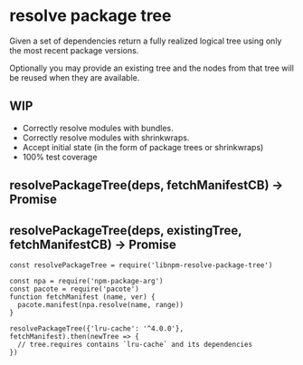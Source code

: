 # resolve package tree

Given a set of dependencies return a fully realized logical tree using only
the most recent package versions.

Optionally you may provide an existing tree and the nodes from that tree
will be reused when they are available.

## WIP

* Correctly resolve modules with bundles.
* Correctly resolve modules with shrinkwraps.
* Accept initial state (in the form of package trees or shrinkwraps)
* 100% test coverage

## resolvePackageTree(deps, fetchManifestCB) → Promise
## resolvePackageTree(deps, existingTree, fetchManifestCB) → Promise

```
const resolvePackageTree = require('libnpm-resolve-package-tree')

const npa = require('npm-package-arg')
const pacote = require('pacote')
function fetchManifest (name, ver) {
  pacote.manifest(npa.resolve(name, range))
}

resolvePackageTree({'lru-cache': '^4.0.0'}, fetchManifest).then(newTree => {
  // tree.requires contains `lru-cache` and its dependencies
})
```

